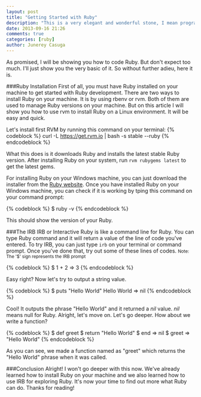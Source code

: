 ```yaml
---
layout: post
title: "Getting Started with Ruby"
description: "This is a very elegant and wonderful stone, I mean programming language"
date: 2013-09-16 21:26
comments: true
categories: [ruby] 
author: Junerey Casuga
---
```

As promised, I will be showing you how to code Ruby. But don't expect too much. I'll just show you the very basic of it. So without further adieu, here it is.

<!--more-->

###Ruby Installation
First of all, you must have Ruby installed on your machine to get started with Ruby development. There are two ways to install Ruby on your machine. It is by using rbenv or rvm. Both of them are used to manage Ruby versions on your machine. But on this article I will show you how to use rvm to install Ruby on a Linux environment. It will be easy and quick.

Let's install first RVM by running this command on your terminal:
{% codeblock %}
curl -L https://get.rvm.io | bash -s  stable --ruby
{% endcodeblock %}

What this does is it downloads Ruby and installs the latest stable Ruby version. After installing Ruby on your system, run `rvm rubygems latest` to get the latest gems.

For installing Ruby on your Windows machine, you can just download the installer from the [Ruby website](https://www.ruby-lang.org/en/). Once you have installed Ruby on your Windows machine, you can check if it is working by tping this command on your command prompt:

{% codeblock %}
$ ruby -v
{% endcodeblock %}

This should show the version of your Ruby.

###The IRB
IRB or Interactive Ruby is like a command line for Ruby. You can type Ruby command and it will return a value of the line of code you've entered. To try IRB, you can just type `irb` on your terminal or command prompt. Once you've done that, try out some of these lines of codes. <small>Note: The '$' sign represents the IRB prompt</small>

{% codeblock %}
$ 1 + 2
=> 3
{% endcodeblock %}

Easy right? Now let's try to output a string value.

{% codeblock %}
$ puts "Hello World"
Hello World
=> nil
{% endcodeblock %}

Cool! It outputs the phrase "Hello World" and it returned a <i>nil</i> value. <i>nil</i> means null for Ruby. Alright, let's move on. Let's go deeper. How about we write a function?

{% codeblock %}
$ def greet
$   return "Hello World"
$ end
=> nil
$ greet
=> "Hello World"
{% endcodeblock %}

As you can see, we made a function named as "greet" which returns the "Hello World" phrase when it was called.

###Conclusion
Alright! I won't go deeper with this now. We've already learned how to install Ruby on your machine and we also learned how to use IRB for exploring Ruby. It's now your time to find out more what Ruby can do. Thanks for reading!
